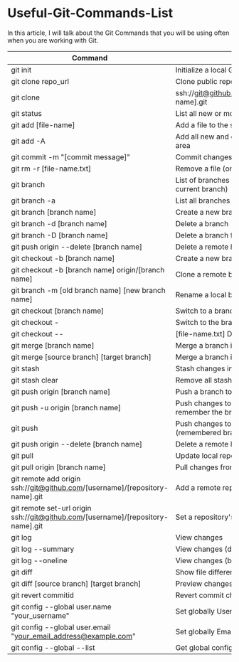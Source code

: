 # Useful-Git-Commands-List
In this article, I will talk about the Git Commands that you will be using often when you are working with Git.


| Command | Description |
| --- | --- |
| git init	|Initialize a local Git repository |
| git clone repo_url	| Clone public repository |
| git clone |ssh://git@github.com/[username]/[repository-name].git	| Clone private repository |
| git status | List all new or modified files |
| git add [file-name] | Add a file to the staging area |
| git add -A	| Add all new and changed files to the staging area |
| git commit -m "[commit message]"	| Commit changes |
| git rm -r [file-name.txt]	| Remove a file (or folder) |
| git branch	| List of branches (the asterisk denotes the current branch)  |
| git branch -a	| List all branches (local and remote) |
| git branch [branch name]	| Create a new branch |
| git branch -d [branch name]	| Delete a branch |
| git branch -D [branch name]	| Delete a branch forcefully |
| git push origin --delete [branch name]	| Delete a remote branch |
| git checkout -b [branch name]	| Create a new branch and switch to it |
| git checkout -b [branch name] origin/[branch name]	| Clone a remote branch and switch to it
| git branch -m [old branch name] [new branch name]	| Rename a local branch
| git checkout [branch name]	| Switch to a branch
| git checkout -	| Switch to the branch last checked out
| git checkout -- | [file-name.txt]	Discard changes to a file
| git merge [branch name]	| Merge a branch into the active branch
| git merge [source branch] [target branch]	| Merge a branch into a target branch
| git stash	| Stash changes in a dirty working directory
| git stash clear	| Remove all stashed entries
| git push origin [branch name]	| Push a branch to your remote repository
| git push -u origin [branch name]	| Push changes to remote repository (and remember the branch)
| git push	| Push changes to remote repository (remembered branch)
| git push origin --delete [branch name]	| Delete a remote branch
| git pull	| Update local repository to the newest commit
| git pull origin [branch name]	| Pull changes from remote repository
| git remote add origin ssh://git@github.com/[username]/[repository-name].git	| Add a remote repository
| git remote set-url origin ssh://git@github.com/[username]/[repository-name].git	| Set a repository's origin branch to SSH
| git log	| View changes
| git log --summary	| View changes (detailed)
| git log --oneline	| View changes (briefly)
| git diff | Show file differences that haven't been staged |
| git diff [source branch] [target branch]	| Preview changes before merging
| git revert commitid	| Revert commit changes |
| git config --global user.name "your_username"	| Set globally Username |
| git config --global user.email "your_email_address@example.com"	| Set globally Email id |
| git config --global --list	| Get global config |
